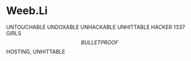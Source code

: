 # Weeb.Li
UNTOUCHABLE UNDOXABLE UNHACKABLE UNHITTABLE HACKER 1337 GIRLS
$$BULLETPROOF$$ HOSTING, UNHITTABLE
